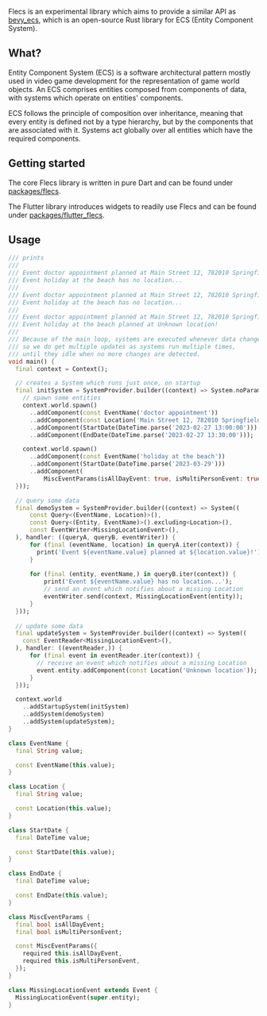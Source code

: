 Flecs is an experimental library which aims to provide a similar API 
as [bevy_ecs](https://docs.rs/bevy_ecs/latest/bevy_ecs/),
which is an open-source Rust library for ECS (Entity Component System).

## What?

Entity Component System (ECS) is a software architectural pattern mostly used in 
video game development for the representation of game world objects. 
An ECS comprises entities composed from components of data, 
with systems which operate on entities' components.

ECS follows the principle of composition over inheritance, 
meaning that every entity is defined not by a type hierarchy, 
but by the components that are associated with it. 
Systems act globally over all entities which have the required components.

## Getting started

The core Flecs library is written in pure Dart and can be found under [packages/flecs](https://github.com/frankpepermans/flecs/tree/master/packages/flecs).

The Flutter library introduces widgets to readily use Flecs and can be found under [packages/flutter_flecs](https://github.com/frankpepermans/flecs/tree/master/packages/flutter_flecs).

## Usage

```dart
/// prints
/// 
/// Event doctor appointment planned at Main Street 12, 782010 Springfield!
/// Event holiday at the beach has no location...
/// 
/// Event doctor appointment planned at Main Street 12, 782010 Springfield!
/// Event holiday at the beach has no location...
/// 
/// Event doctor appointment planned at Main Street 12, 782010 Springfield!
/// Event holiday at the beach planned at Unknown location!
/// 
/// Because of the main loop, systems are executed whenever data changes or when events are fired,
/// so we do get multiple updates as systems run multiple times,
/// until they idle when no more changes are detected.
void main() {
  final context = Context();

  // creates a System which runs just once, on startup
  final initSystem = SystemProvider.builder((context) => System.noParams(() {
    // spawn some entities
    context.world.spawn()
      ..addComponent(const EventName('doctor appointment'))
      ..addComponent(const Location('Main Street 12, 782010 Springfield'))
      ..addComponent(StartDate(DateTime.parse('2023-02-27 13:00:00')))
      ..addComponent(EndDate(DateTime.parse('2023-02-27 13:30:00')));

    context.world.spawn()
      ..addComponent(const EventName('holiday at the beach'))
      ..addComponent(StartDate(DateTime.parse('2023-03-29')))
      ..addComponent(
          MiscEventParams(isAllDayEvent: true, isMultiPersonEvent: true));
  }));

  // query some data
  final demoSystem = SystemProvider.builder((context) => System((
      const Query<(EventName, Location)>(),
      const Query<(Entity, EventName)>().excluding<Location>(),
      const EventWriter<MissingLocationEvent>(),
  ), handler: ((queryA, queryB, eventWriter)) {
      for (final (eventName, location) in queryA.iter(context)) {
        print('Event ${eventName.value} planned at ${location.value}!');
      }
    
      for (final (entity, eventName,) in queryB.iter(context)) {
          print('Event ${eventName.value} has no location...');
          // send an event which notifies about a missing Location
          eventWriter.send(context, MissingLocationEvent(entity));
      }
  }));
    
  // update some data
  final updateSystem = SystemProvider.builder((context) => System((
    const EventReader<MissingLocationEvent>(),
  ), handler: ((eventReader,)) {
      for (final event in eventReader.iter(context)) {
        // receive an event which notifies about a missing Location
        event.entity.addComponent(const Location('Unknown location'));
      }
  }));

  context.world
    ..addStartupSystem(initSystem)
    ..addSystem(demoSystem)
    ..addSystem(updateSystem);
}

class EventName {
  final String value;

  const EventName(this.value);
}

class Location {
  final String value;

  const Location(this.value);
}

class StartDate {
  final DateTime value;

  const StartDate(this.value);
}

class EndDate {
  final DateTime value;

  const EndDate(this.value);
}

class MiscEventParams {
  final bool isAllDayEvent;
  final bool isMultiPersonEvent;

  const MiscEventParams({
    required this.isAllDayEvent,
    required this.isMultiPersonEvent,
  });
}

class MissingLocationEvent extends Event {
  MissingLocationEvent(super.entity);
}
```
